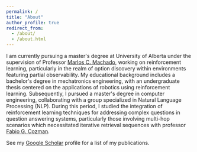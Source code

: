```yaml
---
permalink: /
title: "About"
author_profile: true
redirect_from: 
  - /about/
  - /about.html
---
```


I am currently pursuing a master's degree at University of Alberta under the supervision of Professor [Marlos C. Machado](https://webdocs.cs.ualberta.ca/~machado/), working on reinforcement learning, particularly in the realm of option discovery within environments featuring partial observability. My educational background includes a bachelor's degree in mechatronics engineering, with an undergraduate thesis centered on the applications of robotics using reinforcement learning. Subsequently, I pursued a master's degree in computer engineering, collaborating with a group specialized in Natural Language Processing (NLP). During this period, I studied the integration of reinforcement learning techniques for addressing complex questions in question answering systems, particularly those involving multi-hop scenarios which necessitated iterative retrieval sequences with professor [Fabio G. Cozman](http://sites.poli.usp.br/p/fabio.cozman/). 

See my [Google Scholar](https://scholar.google.com/citations?user=eJ_3L-EAAAAJ) profile for a list of my publications.